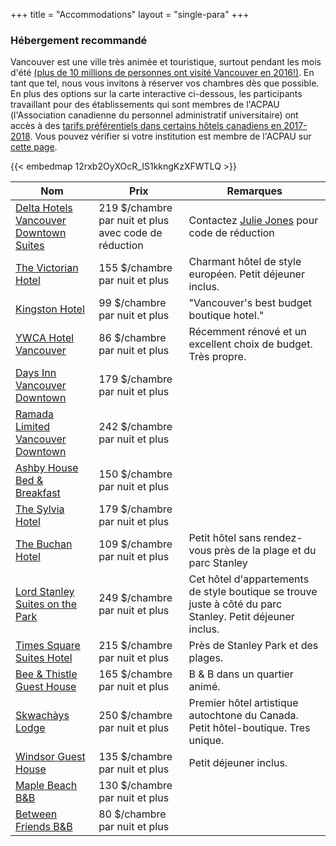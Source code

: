 +++
title = "Accommodations"
layout = "single-para"
+++

### Hébergement recommandé
Vancouver est une ville très animée et touristique, surtout pendant les mois d'été [(plus de 10 millions de personnes ont visité Vancouver en 2016!)](https://www.tourismvancouver.com/media/corporate-communications/vancouvers-tourism-industry-fast-facts/). En tant que tel, nous vous invitons à réserver vos chambres dès que possible. En plus des options sur la carte interactive ci-dessous, les participants travaillant pour des établissements qui sont membres de l'ACPAU (l'Association canadienne du personnel administratif universitaire) ont accès à des [tarifs préférentiels dans certains hôtels canadiens en 2017-2018](https://www.caubo.ca/discover-caubo/member-discounts/hotels/). Vous pouvez vérifier si votre institution est membre de l'ACPAU sur [cette page](https://www.caubo.ca/discover-caubo/am-i-a-caubo-member/).

{{< embedmap 12rxb2OyXOcR_IS1kkngKzXFWTLQ >}}

| Nom | Prix | Remarques |
|------|-------|-------|
|[Delta Hotels Vancouver Downtown Suites](http://www.marriott.com/hotels/travel/yvrdv-delta-hotels-vancouver-downtown-suites/)|219 $/chambre par nuit et plus avec code de réduction | Contactez [Julie Jones](mailto:jsj7@sfu.ca) pour code de réduction|
|[The Victorian Hotel](http://victorianhotel.ca/)|155 $/chambre par nuit et plus|Charmant hôtel de style européen. Petit déjeuner inclus.|
|[Kingston Hotel](http://www.kingstonhotelvancouver.com/)|99 $/chambre par nuit et plus|"Vancouver's best budget boutique hotel."|
|[YWCA Hotel Vancouver](https://ywcavan.org/hotel)|86 $/chambre par nuit et plus|Récemment rénové et un excellent choix de budget. Très propre.|
|[Days Inn Vancouver Downtown](http://www.daysinnvancouver.com/)|179 $/chambre par nuit et plus|       |
|[Ramada Limited Vancouver Downtown](http://bit.ly/2lMffgc)|242 $/chambre par nuit et plus|       |
|[Ashby House Bed & Breakfast](http://ashbyhousebb.com/)|150 $/chambre par nuit et plus|       |
|[The Sylvia Hotel](https://sylviahotel.com/)|179 $/chambre par nuit et plus|       |
|[The Buchan Hotel](http://www.buchanhotel.com/)|109 $/chambre par nuit et plus|Petit hôtel sans rendez-vous près de la plage et du parc Stanley|
|[Lord Stanley Suites on the Park ](http://www.lordstanley.com/about-us/)|249 $/chambre par nuit et plus|Cet hôtel d'appartements de style boutique se trouve juste à côté du parc Stanley. Petit déjeuner inclus.|
|[Times Square Suites Hotel](http://www.timessquaresuites.com/)|215 $/chambre par nuit et plus|Près de Stanley Park et des plages.|
|[Bee & Thistle Guest House](http://www.beeandthistle.ca/)|165 $/chambre par nuit et plus|B & B dans un quartier animé.|
|[Skwachàys Lodge](http://skwachays.com/)|250 $/chambre par nuit et plus|Premier hôtel artistique autochtone du Canada. Petit hôtel-boutique. Tres unique.|
|[Windsor Guest House](http://www.windsor.beautifulguesthouse.ca/)|135 $/chambre par nuit et plus|Petit déjeuner inclus.|
|[Maple Beach B&B](http://www.maplehouse.com/home.html)|130 $/chambre par nuit et plus|       |
|[Between Friends B&B](http://www.betweenfriends-vancouver.com/)|80 $/chambre par nuit et plus| |
